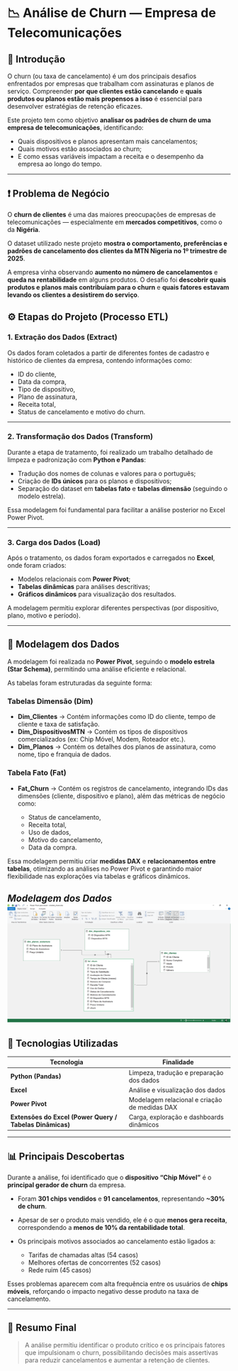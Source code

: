 

# 📉 Análise de Churn — Empresa de Telecomunicações

## 📘 **Introdução**

O churn (ou taxa de cancelamento) é um dos principais desafios enfrentados por empresas que trabalham com assinaturas e planos de serviço.
Compreender **por que clientes estão cancelando** e **quais produtos ou planos estão mais propensos a isso** é essencial para desenvolver estratégias de retenção eficazes.

Este projeto tem como objetivo **analisar os padrões de churn de uma empresa de telecomunicações**, identificando:

* Quais dispositivos e planos apresentam mais cancelamentos;
* Quais motivos estão associados ao churn;
* E como essas variáveis impactam a receita e o desempenho da empresa ao longo do tempo.

---

## ❗ **Problema de Negócio**

O **churn de clientes** é uma das maiores preocupações de empresas de telecomunicações — especialmente em **mercados competitivos**, como o da **Nigéria**.

O dataset utilizado neste projeto **mostra o comportamento, preferências e padrões de cancelamento dos clientes da MTN Nigeria no 1º trimestre de 2025**.

A empresa vinha observando **aumento no número de cancelamentos** e **queda na rentabilidade** em alguns produtos.
O desafio foi **descobrir quais produtos e planos mais contribuíam para o churn** e **quais fatores estavam levando os clientes a desistirem do serviço**.

## ⚙️ **Etapas do Projeto (Processo ETL)**

### **1. Extração dos Dados (Extract)**

Os dados foram coletados a partir de diferentes fontes de cadastro e histórico de clientes da empresa, contendo informações como:

* ID do cliente,
* Data da compra,
* Tipo de dispositivo,
* Plano de assinatura,
* Receita total,
* Status de cancelamento e motivo do churn.

---

### **2. Transformação dos Dados (Transform)**

Durante a etapa de tratamento, foi realizado um trabalho detalhado de limpeza e padronização com **Python e Pandas**:

* Tradução dos nomes de colunas e valores para o português;
* Criação de **IDs únicos** para os planos e dispositivos;
* Separação do dataset em **tabelas fato** e **tabelas dimensão** (seguindo o modelo estrela).

Essa modelagem foi fundamental para facilitar a análise posterior no Excel Power Pivot.

---

### **3. Carga dos Dados (Load)**

Após o tratamento, os dados foram exportados e carregados no **Excel**, onde foram criados:

* Modelos relacionais com **Power Pivot**;
* **Tabelas dinâmicas** para análises descritivas;
* **Gráficos dinâmicos** para visualização dos resultados.

A modelagem permitiu explorar diferentes perspectivas (por dispositivo, plano, motivo e período).

---

## 🧩 **Modelagem dos Dados**

A modelagem foi realizada no **Power Pivot**, seguindo o **modelo estrela (Star Schema)**, permitindo uma análise eficiente e relacional.

As tabelas foram estruturadas da seguinte forma:

### **Tabelas Dimensão (Dim)**

* **Dim_Clientes** → Contém informações como ID do cliente, tempo de cliente e taxa de satisfação.
* **Dim_DispositivosMTN** → Contém os tipos de dispositivos comercializados (ex: Chip Móvel, Modem, Roteador etc.).
* **Dim_Planos** → Contém os detalhes dos planos de assinatura, como nome, tipo e franquia de dados.

### **Tabela Fato (Fat)**

* **Fat_Churn** → Contém os registros de cancelamento, integrando IDs das dimensões (cliente, dispositivo e plano), além das métricas de negócio como:

  * Status de cancelamento,
  * Receita total,
  * Uso de dados,
  * Motivo do cancelamento,
  * Data da compra.

Essa modelagem permitiu criar **medidas DAX** e **relacionamentos entre tabelas**, otimizando as análises no Power Pivot e garantindo maior flexibilidade nas explorações via tabelas e gráficos dinâmicos.

*Modelagem dos Dados*
![Modelagem_dados](Imagens/modelagem_dados.png)
---

## 🧰 **Tecnologias Utilizadas**

| Tecnologia                                               | Finalidade                                    |
| -------------------------------------------------------- | --------------------------------------------- |
| **Python (Pandas)**                                      | Limpeza, tradução e preparação dos dados      |
| **Excel**                                                | Análise e visualização dos dados              |
| **Power Pivot**                                          | Modelagem relacional e criação de medidas DAX |
| **Extensões do Excel (Power Query / Tabelas Dinâmicas)** | Carga, exploração e dashboards dinâmicos      |

---

## 📊 **Principais Descobertas**

Durante a análise, foi identificado que o **dispositivo “Chip Móvel”** é o **principal gerador de churn** da empresa.

* Foram **301 chips vendidos** e **91 cancelamentos**, representando **~30% de churn**.
* Apesar de ser o produto mais vendido, ele é o que **menos gera receita**, correspondendo a **menos de 10% da rentabilidade total**.
* Os principais motivos associados ao cancelamento estão ligados a:

  * Tarifas de chamadas altas (54 casos)
  * Melhores ofertas de concorrentes (52 casos)
  * Rede ruim (45 casos)

Esses problemas aparecem com alta frequência entre os usuários de **chips móveis**, reforçando o impacto negativo desse produto na taxa de cancelamento.

---

## 🧾 **Resumo Final**

> A análise permitiu identificar o produto crítico e os principais fatores que impulsionam o churn, possibilitando decisões mais assertivas para reduzir cancelamentos e aumentar a retenção de clientes.

